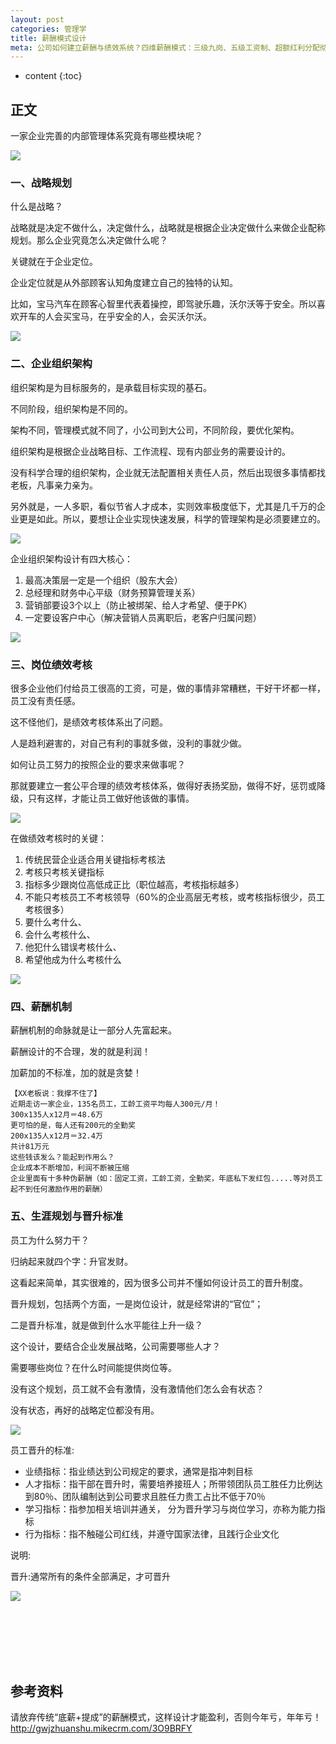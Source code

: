 ```yaml
---
layout: post
categories: 管理学
title: 薪酬模式设计
meta: 公司如何建立薪酬与绩效系统？四维薪酬模式：三级九岗、五级工资制、超额红利分配彻底激活员工！只有完善的绩效系统管理体系，员工才会看到方向，提升企业团队凝聚力，降低人才流失率。
---
```

* content
{:toc}

## 正文

一家企业完善的内部管理体系究竟有哪些模块呢？

![]({{site.baseurl}}/images/20211009/20211009112631.png)

### 一、战略规划

什么是战略？

战略就是决定不做什么，决定做什么，战略就是根据企业决定做什么来做企业配称规划。那么企业究竟怎么决定做什么呢？

关键就在于企业定位。

企业定位就是从外部顾客认知角度建立自己的独特的认知。

比如，宝马汽车在顾客心智里代表着操控，即驾驶乐趣，沃尔沃等于安全。所以喜欢开车的人会买宝马，在乎安全的人，会买沃尔沃。

![]({{site.baseurl}}/images/20211009/20211009112633.png)

### 二、企业组织架构

组织架构是为目标服务的，是承载目标实现的基石。

不同阶段，组织架构是不同的。

架构不同，管理模式就不同了，小公司到大公司，不同阶段，要优化架构。

组织架构是根据企业战略目标、工作流程、现有内部业务的需要设计的。

没有科学合理的组织架构，企业就无法配置相关责任人员，然后出现很多事情都找老板，凡事亲力亲为。

另外就是，一人多职，看似节省人才成本，实则效率极度低下，尤其是几千万的企业更是如此。所以，要想让企业实现快速发展，科学的管理架构是必须要建立的。

![]({{site.baseurl}}/images/20211009/20211009112635.png)

企业组织架构设计有四大核心：
1. 最高决策层一定是一个组织（股东大会）
2. 总经理和财务中心平级（财务预算管理关系）
3. 营销部要设3个以上（防止被绑架、给人才希望、便于PK）
4. 一定要设客户中心（解决营销人员离职后，老客户归属问题）

![]({{site.baseurl}}/images/20211009/20211009112637.png)

### 三、岗位绩效考核

很多企业他们付给员工很高的工资，可是，做的事情非常糟糕，干好干坏都一样，员工没有责任感。

这不怪他们，是绩效考核体系出了问题。

人是趋利避害的，对自己有利的事就多做，没利的事就少做。

如何让员工努力的按照企业的要求来做事呢？

那就要建立一套公平合理的绩效考核体系，做得好表扬奖励，做得不好，惩罚或降级，只有这样，才能让员工做好他该做的事情。

![]({{site.baseurl}}/images/20211009/20211009112639.png)

在做绩效考核时的关键：
1. 传统民营企业适合用关键指标考核法
2. 考核只考核关键指标
3. 指标多少跟岗位高低成正比（职位越高，考核指标越多）
4. 不能只考核员工不考核领导（60%的企业高层无考核，或考核指标很少，员工考核很多）
5. 要什么考什么、
6. 会什么考核什么、
7. 他犯什么错误考核什么、
8. 希望他成为什么考核什么

![]({{site.baseurl}}/images/20211009/20211009112641.png)

### 四、薪酬机制

薪酬机制的命脉就是让一部分人先富起来。

薪酬设计的不合理，发的就是利润！

加薪加的不标准，加的就是贪婪！

    【XX老板说：我撑不住了】
    近期走访一家企业，135名员工，工龄工资平均每人300元/月！
    300x135人x12月＝48.6万
    更可怕的是，每人还有200元的全勤奖
    200x135人x12月＝32.4万
    共计81万元️
    这些钱该发么？能起到作用么？
    企业成本不断增加，利润不断被压缩
    企业里面有十多种伪薪酬（如：固定工资，工龄工资，全勤奖，年底私下发红包.....等对员工起不到任何激励作用的薪酬）

### 五、生涯规划与晋升标准

员工为什么努力干？

归纳起来就四个字：升官发财。

这看起来简单，其实很难的，因为很多公司并不懂如何设计员工的晋升制度。

晋升规划，包括两个方面，一是岗位设计，就是经常讲的“官位”；

二是晋升标准，就是做到什么水平能往上升一级？

这个设计，要结合企业发展战略，公司需要哪些人才？

需要哪些岗位？在什么时间能提供岗位等。

没有这个规划，员工就不会有激情，没有激情他们怎么会有状态？

没有状态，再好的战略定位都没有用。

![]({{site.baseurl}}/images/20211009/20211009112643.png)

员工晋升的标准:
* 业绩指标：指业绩达到公司规定的要求，通常是指冲刺目标 
* 人才指标：指干部在晋升时，需要培养接班人；所带领团队员工胜任力比例达到80％、团队编制达到公司要求且胜任力贵工占比不低于70％ 
* 学习指标：指参加相关培训并通关， 分为晋升学习与岗位学习，亦称为能力指标 
* 行为指标：指不触碰公司红线，并遵守国家法律，且践行企业文化

说明:

晋升:通常所有的条件全部满足，才可晋升

![]({{site.baseurl}}/images/20211009/20211009114043.png)

<br/><br/><br/><br/><br/>
## 参考资料

请放弃传统“底薪+提成”的薪酬模式，这样设计才能盈利，否则今年亏，年年亏！ <http://gwjzhuanshu.mikecrm.com/3O9BRFY>
